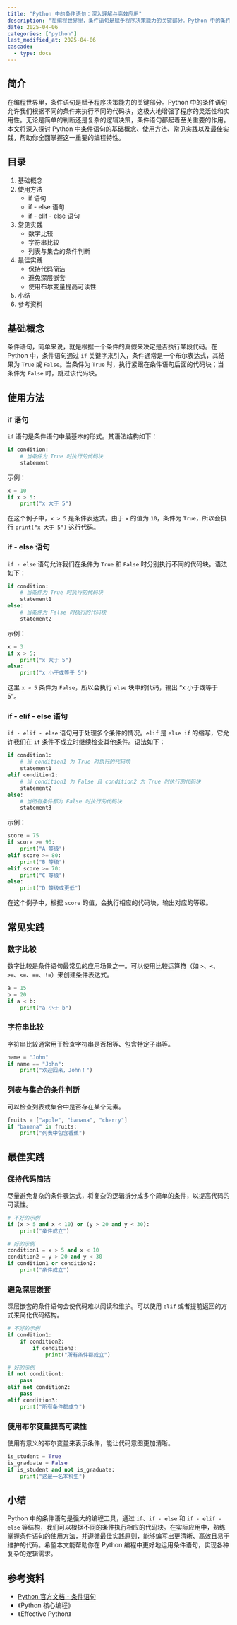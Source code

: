 ```yaml
---
title: "Python 中的条件语句：深入理解与高效应用"
description: "在编程世界里，条件语句是赋予程序决策能力的关键部分。Python 中的条件语句允许我们根据不同的条件来执行不同的代码块，这极大地增强了程序的灵活性和实用性。无论是简单的判断还是复杂的逻辑决策，条件语句都起着至关重要的作用。本文将深入探讨 Python 中条件语句的基础概念、使用方法、常见实践以及最佳实践，帮助你全面掌握这一重要的编程特性。"
date: 2025-04-06
categories: ["python"]
last_modified_at: 2025-04-06
cascade:
  - type: docs
---
```



## 简介
在编程世界里，条件语句是赋予程序决策能力的关键部分。Python 中的条件语句允许我们根据不同的条件来执行不同的代码块，这极大地增强了程序的灵活性和实用性。无论是简单的判断还是复杂的逻辑决策，条件语句都起着至关重要的作用。本文将深入探讨 Python 中条件语句的基础概念、使用方法、常见实践以及最佳实践，帮助你全面掌握这一重要的编程特性。

<!-- more -->
## 目录
1. 基础概念
2. 使用方法
    - if 语句
    - if - else 语句
    - if - elif - else 语句
3. 常见实践
    - 数字比较
    - 字符串比较
    - 列表与集合的条件判断
4. 最佳实践
    - 保持代码简洁
    - 避免深层嵌套
    - 使用布尔变量提高可读性
5. 小结
6. 参考资料

## 基础概念
条件语句，简单来说，就是根据一个条件的真假来决定是否执行某段代码。在 Python 中，条件语句通过 `if` 关键字来引入，条件通常是一个布尔表达式，其结果为 `True` 或 `False`。当条件为 `True` 时，执行紧跟在条件语句后面的代码块；当条件为 `False` 时，跳过该代码块。

## 使用方法

### if 语句
`if` 语句是条件语句中最基本的形式。其语法结构如下：
```python
if condition:
    # 当条件为 True 时执行的代码块
    statement
```
示例：
```python
x = 10
if x > 5:
    print("x 大于 5")
```
在这个例子中，`x > 5` 是条件表达式。由于 `x` 的值为 `10`，条件为 `True`，所以会执行 `print("x 大于 5")` 这行代码。

### if - else 语句
`if - else` 语句允许我们在条件为 `True` 和 `False` 时分别执行不同的代码块。语法如下：
```python
if condition:
    # 当条件为 True 时执行的代码块
    statement1
else:
    # 当条件为 False 时执行的代码块
    statement2
```
示例：
```python
x = 3
if x > 5:
    print("x 大于 5")
else:
    print("x 小于或等于 5")
```
这里 `x > 5` 条件为 `False`，所以会执行 `else` 块中的代码，输出 “x 小于或等于 5”。

### if - elif - else 语句
`if - elif - else` 语句用于处理多个条件的情况。`elif` 是 `else if` 的缩写，它允许我们在 `if` 条件不成立时继续检查其他条件。语法如下：
```python
if condition1:
    # 当 condition1 为 True 时执行的代码块
    statement1
elif condition2:
    # 当 condition1 为 False 且 condition2 为 True 时执行的代码块
    statement2
else:
    # 当所有条件都为 False 时执行的代码块
    statement3
```
示例：
```python
score = 75
if score >= 90:
    print("A 等级")
elif score >= 80:
    print("B 等级")
elif score >= 70:
    print("C 等级")
else:
    print("D 等级或更低")
```
在这个例子中，根据 `score` 的值，会执行相应的代码块，输出对应的等级。

## 常见实践

### 数字比较
数字比较是条件语句最常见的应用场景之一。可以使用比较运算符（如 `>`、`<`、`>=`、`<=`、`==`、`!=`）来创建条件表达式。
```python
a = 15
b = 20
if a < b:
    print("a 小于 b")
```

### 字符串比较
字符串比较通常用于检查字符串是否相等、包含特定子串等。
```python
name = "John"
if name == "John":
    print("欢迎回来，John！")
```

### 列表与集合的条件判断
可以检查列表或集合中是否存在某个元素。
```python
fruits = ["apple", "banana", "cherry"]
if "banana" in fruits:
    print("列表中包含香蕉")
```

## 最佳实践

### 保持代码简洁
尽量避免复杂的条件表达式，将复杂的逻辑拆分成多个简单的条件，以提高代码的可读性。
```python
# 不好的示例
if (x > 5 and x < 10) or (y > 20 and y < 30):
    print("条件成立")

# 好的示例
condition1 = x > 5 and x < 10
condition2 = y > 20 and y < 30
if condition1 or condition2:
    print("条件成立")
```

### 避免深层嵌套
深层嵌套的条件语句会使代码难以阅读和维护。可以使用 `elif` 或者提前返回的方式来简化代码结构。
```python
# 不好的示例
if condition1:
    if condition2:
        if condition3:
            print("所有条件都成立")

# 好的示例
if not condition1:
    pass
elif not condition2:
    pass
elif condition3:
    print("所有条件都成立")
```

### 使用布尔变量提高可读性
使用有意义的布尔变量来表示条件，能让代码意图更加清晰。
```python
is_student = True
is_graduate = False
if is_student and not is_graduate:
    print("这是一名本科生")
```

## 小结
Python 中的条件语句是强大的编程工具，通过 `if`、`if - else` 和 `if - elif - else` 等结构，我们可以根据不同的条件执行相应的代码块。在实际应用中，熟练掌握条件语句的使用方法，并遵循最佳实践原则，能够编写出更清晰、高效且易于维护的代码。希望本文能帮助你在 Python 编程中更好地运用条件语句，实现各种复杂的逻辑需求。

## 参考资料
- [Python 官方文档 - 条件语句](https://docs.python.org/3/tutorial/controlflow.html#if-statements)
- 《Python 核心编程》
- 《Effective Python》 